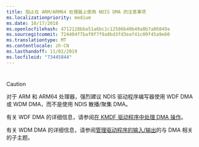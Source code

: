 ```yaml
---
title: 阻止在 ARM/ARM64 处理器上使用 NDIS DMA 的注意事项
ms.localizationpriority: medium
ms.date: 10/17/2018
ms.openlocfilehash: 4712128bba51a6bc1c12586b40b49a0b7a86849a
ms.sourcegitcommit: 724404f7baf0f7f9a8bd3fd3eaf41c09f45a9e60
ms.translationtype: MT
ms.contentlocale: zh-CN
ms.lasthandoff: 11/02/2019
ms.locfileid: "73445844"
---
```

# 

> [!CAUTION]
> 对于 ARM 和 ARM64 处理器，强烈建议 NDIS 驱动程序编写器使用 WDF DMA 或 WDM DMA，而不是使用 NDIS 散播/聚集 DMA。 
>
> 有关 WDF DMA 的详细信息，请参阅[在 KMDF 驱动程序中处理 DMA 操作](../wdf/handling-dma-operations-in-kmdf-drivers.md)。
>
> 有关 WDM DMA 的详细信息，请参阅[管理驱动程序的输入/输出](../kernel/managing-input-output-for-drivers.md)的与 DMA 相关的子主题。
